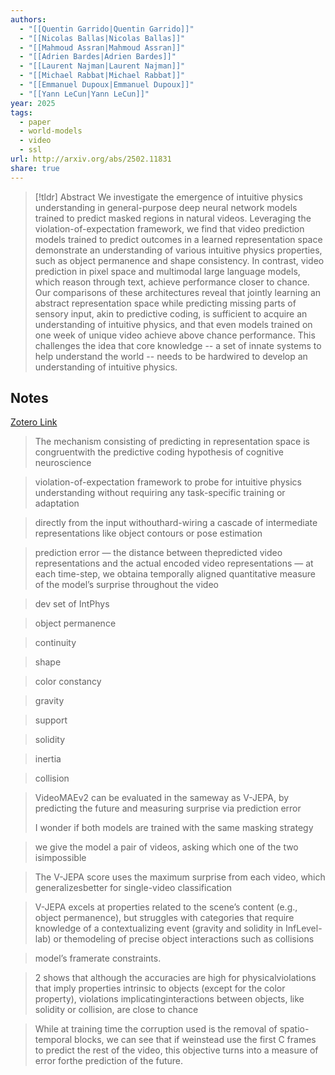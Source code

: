 ```yaml
---
authors:
  - "[[Quentin Garrido|Quentin Garrido]]"
  - "[[Nicolas Ballas|Nicolas Ballas]]"
  - "[[Mahmoud Assran|Mahmoud Assran]]"
  - "[[Adrien Bardes|Adrien Bardes]]"
  - "[[Laurent Najman|Laurent Najman]]"
  - "[[Michael Rabbat|Michael Rabbat]]"
  - "[[Emmanuel Dupoux|Emmanuel Dupoux]]"
  - "[[Yann LeCun|Yann LeCun]]"
year: 2025
tags:
  - paper
  - world-models
  - video
  - ssl
url: http://arxiv.org/abs/2502.11831
share: true
---
```



> [!tldr] Abstract
> We investigate the emergence of intuitive physics understanding in general-purpose deep neural network models trained to predict masked regions in natural videos. Leveraging the violation-of-expectation framework, we find that video prediction models trained to predict outcomes in a learned representation space demonstrate an understanding of various intuitive physics properties, such as object permanence and shape consistency. In contrast, video prediction in pixel space and multimodal large language models, which reason through text, achieve performance closer to chance. Our comparisons of these architectures reveal that jointly learning an abstract representation space while predicting missing parts of sensory input, akin to predictive coding, is sufficient to acquire an understanding of intuitive physics, and that even models trained on one week of unique video achieve above chance performance. This challenges the idea that core knowledge -- a set of innate systems to help understand the world -- needs to be hardwired to develop an understanding of intuitive physics.



## Notes

[Zotero Link](zotero://select/library/items/CAF83R6Y)




> The mechanism consisting of predicting in representation space is congruentwith the predictive coding hypothesis of cognitive neuroscience
> 
> 



> violation-of-expectation framework to probe for intuitive physics understanding without requiring any task-specific training or adaptation
> 
> 



> directly from the input withouthard-wiring a cascade of intermediate representations like object contours or pose estimation
> 
> 



> prediction error — the distance between thepredicted video representations and the actual encoded video representations — at each time-step, we obtaina temporally aligned quantitative measure of the model’s surprise throughout the video
> 
> 



> dev set of IntPhys
> 
> 



> object permanence
> 
> 



> continuity
> 
> 



> shape
> 
> 



> color constancy
> 
> 



> gravity
> 
> 



> support
> 
> 



> solidity
> 
> 



> inertia
> 
> 



> collision
> 
> 



> VideoMAEv2 can be evaluated in the sameway as V-JEPA, by predicting the future and measuring surprise via prediction error
> 
> 
> I wonder if both models are trained with the same masking strategy




> we give the model a pair of videos, asking which one of the two isimpossible
> 
> 



> The V-JEPA score uses the maximum surprise from each video, which generalizesbetter for single-video classification
> 
> 



> V-JEPA excels at properties related to the scene’s content (e.g., object permanence), but struggles with categories that require knowledge of a contextualizing event (gravity and solidity in InfLevel-lab) or themodeling of precise object interactions such as collisions
> 
> 



> model’s framerate constraints.
> 
> 



> 2 shows that although the accuracies are high for physicalviolations that imply properties intrinsic to objects (except for the color property), violations implicatinginteractions between objects, like solidity or collision, are close to chance
> 
> 



> While at training time the corruption used is the removal of spatio-temporal blocks, we can see that if weinstead use the first C frames to predict the rest of the video, this objective turns into a measure of error forthe prediction of the future.
> 
> 

